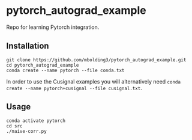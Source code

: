 # pytorch_autograd_example

Repo for learning Pytorch integration.

## Installation

```
git clone https://github.com/mbolding3/pytorch_autograd_example.git
cd pytorch_autograd_example
conda create --name pytorch --file conda.txt
```

In order to use the Cusignal examples you will alternatively need `conda create --name pytorch+cusignal --file cusignal.txt`.


## Usage

```
conda activate pytorch
cd src
./naive-corr.py
```
